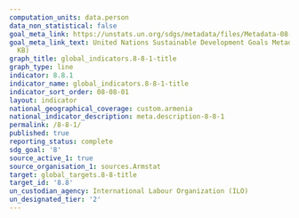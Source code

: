 ```yaml
---
computation_units: data.person
data_non_statistical: false
goal_meta_link: https://unstats.un.org/sdgs/metadata/files/Metadata-08-08-01.pdf
goal_meta_link_text: United Nations Sustainable Development Goals Metadata (PDF 381
  KB)
graph_title: global_indicators.8-8-1-title
graph_type: line
indicator: 8.8.1
indicator_name: global_indicators.8-8-1-title
indicator_sort_order: 08-08-01
layout: indicator
national_geographical_coverage: custom.armenia
national_indicator_description: meta.description-8-8-1
permalink: /8-8-1/
published: true
reporting_status: complete
sdg_goal: '8'
source_active_1: true
source_organisation_1: sources.Armstat
target: global_targets.8-8-title
target_id: '8.8'
un_custodian_agency: International Labour Organization (ILO)
un_designated_tier: '2'
---
```

